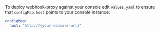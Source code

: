 To deploy webhook-proxy against your console edit `values.yaml` to ensure that `configMap.host` points to your console instance:

```yaml
configMap:
  host: "http://{your-console-url}"
```